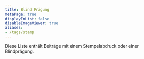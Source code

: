 ```yaml
---
title: Blind Prägung
metaPage: true
displayInList: false
disableImageViewer: true
aliases:
- /tags/stamp
---
```


Diese Liste enthält Beiträge mit einem Stempelabdruck oder einer Blindprägung.
